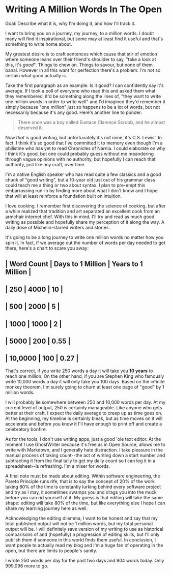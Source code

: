 # Writing A Million Words In The Open

Goal: Describe what it is, why I'm doing it, and how I'll track it.

I want to bring you on a journey, my journey, to a million words. I doubt many will find it inspirational, but some may at least find it useful and that's something to write home about. 

My greatest desire is to craft sentences which cause that stir of emotion where someone leans over their friend's shoulder to say, "take a look at this, it's _good_". Things to chew on. Things to savour, but none of them banal. However in all this want for perfection there's a problem: I'm not so certain what good actually is.

Take the first paragraph as an example. Is it good? I can confidently say it's average. If I took a poll of everyone who read this and asked them what they remembered, it'd be something along the lines of, "they want to write one million words in order to write well" and I'd imagined they'd remember it simply because "one million" just so happens to be a lot of words, but not necessarily because it's any good. Here's another line to ponder:

> There once was a boy called Eustace Clarence Scrubb, and he almost deserved it.

Now _that_ is good writing, but unfortunately it's not mine, it's C.S. Lewis'. In fact, I think it's so good that I've committed it to memory even though I'm a philistine who has yet to read Chronicles of Narnia. I could elaborate on why I think it's good, but one could probably guess without me meandering through vague opinions with no authority, but hopefully I can reach that authority, just like any craft, over time.

I'm a native English speaker who has read quite a few classics and a good chunk of "good writing", but a 10-year old just out of his grammar class could teach me a thing or two about syntax. I plan to pre-empt this embarrassing run-in by finding more about what I don't know and I hope that will at least reinforce a foundation built on intuition.

I love cooking. I remember first discovering the science of cooking, but after a while realized that tradition and art separated an excellent cook from an armchair internet chef. With this in mind, I'll try and read as much good writing as possible and hopefully share my perception of it along the way. A daily dose of Michelin-starred writers and stories.

It's  going to be a long journey to write one million words no matter how you spin it. In fact, if we average out the number of words per day needed to get there, here's a chart to scare you away:

| Word Count | Days to 1 Million | Years to 1 Million |
-------
| 250 | 4000 | 10 |
---
| 500 | 2000 | 5 |
---
| 1000 | 1000 | 2 |
---
| 5000 | 200 | 0.55 |
---
| 10,0000 | 100 | 0.27 |
---

That's correct, if you write 250 words a day it will take you **10 years** to reach one million. On the other hand, if you are Stephen King who famously write 10,000 words a day it will only take you 100 days. Based on the infinite monkey theorem, I'm surely going to churn at least one page of "good" by 1 million words.

I will probably lie somewhere between 250 and 10,000 words per day. At my current level of output, 250 is certainly manageable. Like anyone who gets better at their craft, I expect the daily average to creep up as time goes on. At the beginning, my timeline is certainly bleak, but as time moves on it will accelerate and before you know it I'll have enough to print off and create a celebratory bonfire.

As for the tools, I don't use writing apps, just a good 'ole text editor. At the moment I use GhostWriter because it's free as in Open Source, allows me to write with Markdown, and I generally hate distraction. I take pleasure in the manual process of taking count--the act of writing down a start number and subtracting it from the final tally to get my daily count so I can log it in a spreadsheet--is refreshing. I'm a miser for words.

A final note must be made about editing. Within software engineering, the Pareto Principle runs rife, that is to say the concept of 20% of the work taking 80% of the time is constantly lurking behind every software project and try as I may, it sometimes swamps you and drags you into the muck before you can rid yourself of it. My guess is that editing will take the same shape: editing will take 80% of the time, but like everything else I hope I can share my learning journey here as well.

Acknowledging the editing dilemma, I want to be honest and say that my total published output will not be 1 million words, but my total personal output will be. I will definitely save version of my writing to use as historical comparisons of and (hopefully) a progression of editing skills, but I'll only publish them if someone in this world finds them useful. In conclusion, I want people to actually read my blog and I'm a huge fan of operating in the open, but there are limits to people's sanity.

I wrote 250 words per day for the past two days and 904 words today. Only 999,096 more to go.